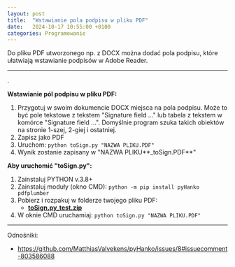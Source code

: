 ```yaml
---
layout: post
title:  "Wstawianie pola podpisu w pliku PDF"
date:   2024-10-17 10:55:00 +0100
categories: Programowanie
---
```


Do pliku PDF utworzonego np. z DOCX można dodać pola podpisu, które ułatwiają wstawianie podpisów w Adobe Reader.

----
.


**Wstawianie pól podpisu w pliku PDF:**

1.  Przygotuj w swoim dokumencie DOCX miejsca na pola podpisu. Może to być pole tekstowe 
    z tekstem \"Signature field ...\" lub tabela z tekstem w komórce
    \"Signature field ...\". Domyślnie program szuka takich obiektów na
    stronie 1-szej, 2-giej i ostatniej.
2.  Zapisz jako PDF
3.  Uruchom: `python toSign.py "NAZWA PLIKU.PDF"`
4.  Wynik zostanie zapisany w "NAZWA PLIKU**_toSign.PDF**"

**Aby uruchomić \"toSign.py\":**

1.  Zainstaluj PYTHON v.3.8+
2.  Zainstaluj moduły (okno CMD): `python -m pip install pyHanko pdfplumber`
3.  Pobierz i rozpakuj w folderze twojego pliku PDF: 
	* [**toSign.py_test.zip**]({{site.baseurl}}/assets/files/toSign.py_test.zip  "toSign.py_test.zip ") 
4.  W oknie CMD uruchamiaj: `python toSign.py "NAZWA PLIKU.PDF"`



- - - -

Odnośniki:
* <https://github.com/MatthiasValvekens/pyHanko/issues/8#issuecomment-803586088>


<!-- {% unless jekyll.environment %} -->
<script>

(function() {
  const images = document.getElementsByTagName('img'); 
  for(let i = 0; i < images.length; i++) {
    images[i].src = images[i].src.replace('%7B%7Bsite.baseurl%7D%7D','..');
  } //{{site.baseurl}} - without spaces!  
})();

</script>
<!-- {% endunless %} -->